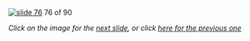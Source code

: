 [![slide 76](https://dl.dropboxusercontent.com/u/2977490/presentations/cookbook/img76.jpg)](77.md)
76 of 90

_Click on the image for the [next slide](77.md), or click [here for the previous one](75.md)_
